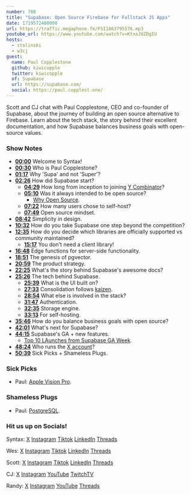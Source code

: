```yaml
---
number: 788
title: "Supabase: Open Source Firebase for Fullstack JS Apps"
date: 1719572400000
url: https://traffic.megaphone.fm/FSI1863795576.mp3
youtube_url: https://www.youtube.com/watch?v=KtxoJUZDgIU
hosts:
  - stolinski
  - w3cj
guest:
  name: Paul Copplestone
  github: kiwicopple
  twitter: kiwicopple
  of: Supabase
  url: https://supabase.com/
  social: https://paul.copplest.one/
---
```


Scott and CJ chat with Paul Copplestone, CEO and co-founder of Supabase, about the journey of building an open source alternative to Firebase. Learn about the tech stack, the story behind their excellent documentation, and how Supabase balances business goals with open-source values.

### Show Notes

* **[00:00](#t=00:00)** Welcome to Syntax!
* **[00:30](#t=00:30)** Who is Paul Copplestone?
* **[01:17](#t=01:17)** Why 'Supa' and not 'Super'?
* **[02:26](#t=02:26)** How did Supabase start?
  * **[04:29](#t=04:29)** How long from inception to joining [Y Combinator](https://www.ycombinator.com/)?
  * **[05:10](#t=05:10)** Was it always intended to be open source?
    * [Why Open Source](https://paul.copplest.one/blog/why-open-source.html).
  * **[07:22](#t=07:22)** How many users chose to self-host?
  * **[07:49](#t=07:49)** Open source mindset.
* **[08:42](#t=08:42)** Simplicity in design.
* **[10:32](#t=10:32)** How do you take Supabase one step beyond the competition?
* **[12:35](#t=12:35)** How do you decide which libraries are officially supported vs community maintained?
  * **[15:17](#t=15:17)** You don't need a client library!
* **[16:48](#t=16:48)** Edge functions for server-side functionality.
* **[18:51](#t=18:51)** The genesis of pgvector.
* **[20:59](#t=20:59)** The product strategy.
* **[22:25](#t=22:25)** What's the story behind Supabase's awesome docs?
* **[25:26](#t=25:26)** The tech behind Supabase.
  * **[25:39](#t=25:39)** What is the UI built on?
  * **[27:33](#t=27:33)** Consolidation follows [kaizen](https://supabase.com/blog/how-design-works-at-supabase).
  * **[28:54](#t=28:54)** What else is involved in the stack?
  * **[31:47](#t=31:47)** Authentication.
  * **[32:35](#t=32:35)** Storage engine.
  * **[33:13](#t=33:13)** For self-hosting.
* **[35:46](#t=35:46)** How do you balance business goals with open source?
* **[42:01](#t=42:01)** What's next for Supabase?
* **[44:15](#t=44:15)** Supabase's GA + new features.
  * [Top 10 LAunches from Supabase GA Week](https://supabase.com/blog/ga-week-summary).
* **[48:24](#t=48:24)** Who runs the [X account](https://x.com/supabase)?
* **[50:39](#t=50:39)** Sick Picks + Shameless Plugs.

### Sick Picks

- Paul: [Apple Vision Pro](https://www.apple.com/apple-vision-pro/).

### Shameless Plugs

- Paul: [PostgreSQL](https://github.com/postgres).

### Hit us up on Socials!

Syntax: [X](https://twitter.com/syntaxfm) [Instagram](https://www.instagram.com/syntax_fm/) [Tiktok](https://www.tiktok.com/@syntaxfm) [LinkedIn](https://www.linkedin.com/company/96077407/admin/feed/posts/) [Threads](https://www.threads.net/@syntax_fm)

Wes: [X](https://twitter.com/wesbos) [Instagram](https://www.instagram.com/wesbos/) [Tiktok](https://www.tiktok.com/@wesbos) [LinkedIn](https://www.linkedin.com/in/wesbos/) [Threads](https://www.threads.net/@wesbos)

Scott: [X](https://twitter.com/stolinski) [Instagram](https://www.instagram.com/stolinski/) [Tiktok](https://www.tiktok.com/@stolinski) [LinkedIn](https://www.linkedin.com/in/stolinski/) [Threads](https://www.threads.net/@stolinski)

CJ: [X](https://twitter.com/CodingGarden) [Instagram](https://www.instagram.com/coding.garden/) [YouTube](https://www.youtube.com/@CodingGarden) [TwitchTV](https://www.twitch.tv/codinggarden)

Randy: [X](https://twitter.com/randyrektor) [Instagram](https://www.instagram.com/randyrektor/) [YouTube](https://www.youtube.com/@randyrektor) [Threads](https://www.threads.net/@randyrektor)
